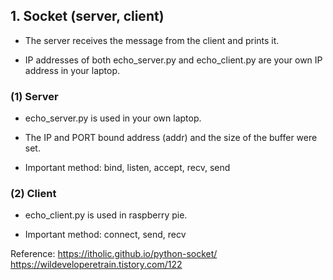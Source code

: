 ## 1. Socket (server, client)

+ The server receives the message from the client and prints it.

+ IP addresses of both echo_server.py and echo_client.py are your own IP address in your laptop.

### (1) Server

+ echo_server.py is used in your own laptop.

+ The IP and PORT bound address (addr) and the size of the buffer were set.

+ Important method: bind, listen, accept, recv, send

### (2) Client

+ echo_client.py is used in raspberry pie.

+ Important method: connect, send, recv

Reference:
https://itholic.github.io/python-socket/
https://wildeveloperetrain.tistory.com/122
